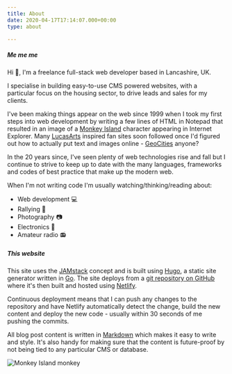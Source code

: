 ```yaml
---
title: About
date: 2020-04-17T17:14:07.000+00:00
type: about

---
```

##### Me me me

Hi :wave:, I'm a freelance full-stack web developer based in Lancashire, UK.

I specialise in building easy-to-use CMS powered websites, with a particular focus on the housing sector, to drive leads and sales for my clients.

I've been making things appear on the web since 1999 when I took my first steps into web development by writing a few lines of HTML in Notepad that resulted in an image of a [Monkey Island](https://en.wikipedia.org/wiki/Monkey_Island_(series)) character appearing in Internet Explorer. Many [LucasArts](https://en.wikipedia.org/wiki/LucasArts) inspired fan sites soon followed once I'd figured out how to actually put text and images online - [GeoCities](https://en.wikipedia.org/wiki/Yahoo!_GeoCities) anyone?

In the 20 years since, I've seen plenty of web technologies rise and fall but I continue to strive to keep up to date with the many languages, frameworks and codes of best practice that make up the modern web.

When I'm not writing code I'm usually watching/thinking/reading about:

- Web development :computer:
- Rallying :car:
- Photography :camera:
- Electronics :battery:
- Amateur radio :radio:

##### This website

This site uses the [JAMstack](https://jamstack.org/) concept and is built using [Hugo](https://gohugo.io/), a static site generator written in [Go](https://golang.org/). The site deploys from a [git repository on GitHub](https://github.com/dmturner/dmturner.co.uk) where it's then built and hosted using [Netlify](https://app.netlify.com/sites/dmturner/deploys).

Continuous deployment means that I can push any changes to the repository and have Netlify automatically detect the change, build the new content and deploy the new code - usually within 30 seconds of me pushing the commits.

All blog post content is written in [Markdown](https://en.wikipedia.org/wiki/Markdown) which makes it easy to write and style. It's also handy for making sure that the content is future-proof by not being tied to any particular CMS or database.

![Monkey Island monkey](/uploads/Animated-GIF-The-Secret-of-Monkey-Island-Character-Hanging-Monkey-Near-The-Giant-Monkey-Head-Animated-GIF-Sprite.gif)
